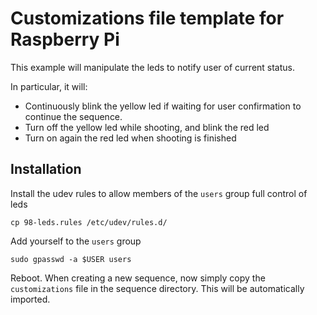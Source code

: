# Customizations file template for Raspberry Pi

This example will manipulate the leds to notify user of current status.

In particular, it will:

 - Continuously blink the yellow led if waiting for user confirmation to continue the sequence.
 - Turn off the yellow led while shooting, and blink the red led
 - Turn on again the red led when shooting is finished

## Installation

Install the udev rules to allow members of the `users` group full control of leds

    cp 98-leds.rules /etc/udev/rules.d/

Add yourself to the `users` group

    sudo gpasswd -a $USER users

Reboot.
When creating a new sequence, now simply copy the `customizations` file in the sequence directory. This will be automatically imported.

